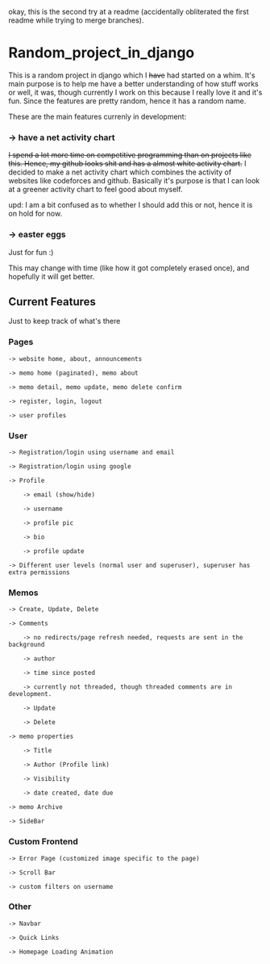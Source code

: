 okay, this is the second try at a readme (accidentally obliterated the first readme while trying to merge branches).

# Random_project_in_django

This is a random project in django which I ~~have~~ had started on a whim. It's main purpose is to help me have a better understanding of how stuff works or well, it was, though currently I work on this because I really love it and it's fun. Since the features are pretty random, hence it has a random name.


These are the main features currenly in development:

### -> have a net activity chart

~~I spend a lot more time on competitive programming than on projects like this. Hence, my github looks shit and has a almost white activity chart.~~
I decided to make a net activity chart which combines the activity of websites like codeforces and github. Basically it's purpose is that I can look at a greener activity chart to feel good about myself.

upd: I am a bit confused as to whether I should add this or not, hence it is on hold for now.

### -> easter eggs

Just for fun :)

This may change with time (like how it got completely erased once), and hopefully it will get better.


## Current Features

Just to keep track of what's there

### Pages

    -> website home, about, announcements

    -> memo home (paginated), memo about

    -> memo detail, memo update, memo delete confirm

    -> register, login, logout

    -> user profiles

### User

    -> Registration/login using username and email

    -> Registration/login using google

    -> Profile

        -> email (show/hide)
        
        -> username

        -> profile pic

        -> bio

        -> profile update

    -> Different user levels (normal user and superuser), superuser has extra permissions

### Memos

    -> Create, Update, Delete

    -> Comments
        
        -> no redirects/page refresh needed, requests are sent in the background

        -> author

        -> time since posted

        -> currently not threaded, though threaded comments are in development.

        -> Update

        -> Delete

    -> memo properties

        -> Title

        -> Author (Profile link)

        -> Visibility

        -> date created, date due

    -> memo Archive

    -> SideBar

### Custom Frontend

    -> Error Page (customized image specific to the page)

    -> Scroll Bar

    -> custom filters on username

### Other
    
    -> Navbar

    -> Quick Links
    
    -> Homepage Loading Animation


